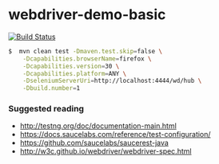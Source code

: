# webdriver-demo-basic

[![Build Status](https://travis-ci.org/henryqdineen/webdriver-demo.svg)](https://travis-ci.org/henryqdineen/webdriver-demo)

```sh
$  mvn clean test -Dmaven.test.skip=false \
    -Dcapabilities.browserName=firefox \
    -Dcapabilities.version=30 \
    -Dcapabilities.platform=ANY \
    -DseleniumServerUri=http://localhost:4444/wd/hub \
    -Dbuild.number=1
```

### Suggested reading
- http://testng.org/doc/documentation-main.html
- https://docs.saucelabs.com/reference/test-configuration/
- https://github.com/saucelabs/saucerest-java
- http://w3c.github.io/webdriver/webdriver-spec.html